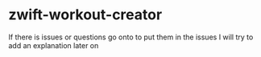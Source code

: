 # zwift-workout-creator

If there is issues or questions go onto to put them in the issues I will try to add an explanation later on 

